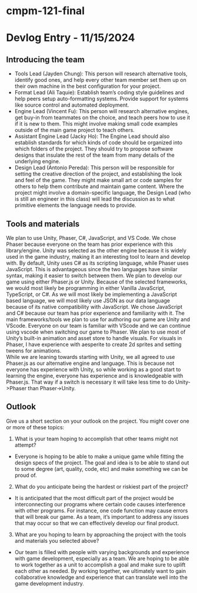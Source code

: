 # cmpm-121-final
# Devlog Entry - 11/15/2024



## Introducing the team
- Tools Lead (Jayden Chung): This person will research alternative tools, identify good ones, and help every other team member set them up on their own machine in the best configuration for your project. 
- Format Lead (Ali Taquie): Establish team’s coding style guidelines and help peers setup auto-formatting systems. Provide support for systems like source control and automated deployment.
- Engine Lead (Vincent Fu): This person will research alternative engines, get buy-in from teammates on the choice, and teach peers how to use it if it is new to them. This might involve making small code examples outside of the main game project to teach others. 
- Assistant Engine Lead (Jacky Ho): The Engine Lead should also establish standards for which kinds of code should be organized into which folders of the project. They should try to propose software designs that insulate the rest of the team from many details of the underlying engine.
- Design Lead (Antonio Pereda): This person will be responsible for setting the creative direction of the project, and establishing the look and feel of the game. They might make small art or code samples for others to help them contribute and maintain game content. Where the project might involve a domain-specific language, the Design Lead (who is still an engineer in this class) will lead the discussion as to what primitive elements the language needs to provide.



## Tools and materials
We plan to use Unity, Phaser, C#, JavaScript, and VS Code. We chose Phaser because everyone on the team has prior experience with this library/engine. Unity was selected as the other engine because it is widely used in the game industry, making it an interesting tool to learn and develop with. By default, Unity uses C# as its scripting language, while Phaser uses JavaScript. This is advantageous since the two languages have similar syntax, making it easier to switch between them.
We plan to develop our game using either Phaser.js or Unity. Because of the selected frameworks, we would most likely be programming in either Vanilla JavaScript, TypeScript, or C#. As we will most likely be implementing a JavaScript based language, we will most likely use JSON as our data language because of its native compatibility with JavaScript. We chose JavaScript and C# because our team has prior experience and familiarity with it. 
The main frameworks/tools we plan to use for authoring our game are Unity and VScode. Everyone on our team is familiar with VScode and we can continue using vscode when switching our game to Phaser. We plan to use most of Unity’s built-in animation and asset store to handle visuals. For visuals in Phaser, I have experience with aesperite to create 2d sprites and setting tweens for animations.  
While we are leaning towards starting with Unity, we all agreed to use Phaser.js as our alternative engine and language. This is because not everyone has experience with Unity, so while working as a good start to learning the engine, everyone has experience and is knowledgeable with Phaser.js. That way if a switch is necessary it will take less time to do Unity->Phaser than Phaser->Unity.


## Outlook
Give us a short section on your outlook on the project. You might cover one or more of these topics:
1) What is your team hoping to accomplish that other teams might not attempt?
  - Everyone is hoping to be able to make a unique game while fitting the design specs of the project. The goal and idea is to be able to stand out to some degree (art, quality, code, etc) and make something we can be proud of.
2) What do you anticipate being the hardest or riskiest part of the project?
  - It is anticipated that the most difficult part of the project would be interconnecting our programs where certain code causes interference with other programs. For instance, one code function may cause errors that will break our game. As a team, it’s important to address any issues that may occur so that we can effectively develop our final product. 
3) What are you hoping to learn by approaching the project with the tools and materials you selected above? 
  - Our team is filled with people with varying backgrounds and experience with game development, especially as a team. We are hoping to be able to work together as a unit to accomplish a goal and make sure to uplift each other as needed. By working together, we ultimately want to gain collaborative knowledge and experience that can translate well into the game development industry. 
